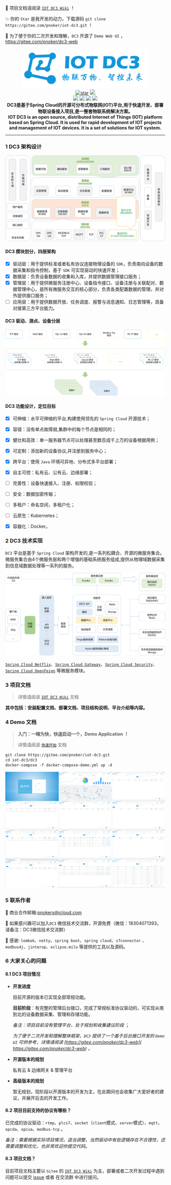  :rocket: 项目文档请阅读 [`IOT DC3 Wiki`](https://doc.dc3.site) ！

 :boom:  你的 `Star` 是我开发的动力，下载源码 `git clone https://gitee.com/pnoker/iot-dc3.git` ！ 

 :seedling: 为了便于你的二次开发和理解，`DC3` 开源了 `Demo Web UI` ， https://gitee.com/pnoker/dc3-web

<p align="center">
    <img src="./docs/images/dc3/logo-blue.png" width="400"><br>
    <a href='https://gitee.com/pnoker/iot-dc3/stargazers'><img src='https://gitee.com/pnoker/iot-dc3/badge/star.svg?theme=gray' alt='star'></a>
    <a href="https://travis-ci.org/pnoker/iot-dc3"><img src="https://travis-ci.org/pnoker/iot-dc3.svg?branch=master"></a><br>
	<a><img src="https://img.shields.io/badge/JDK-1.8-green.svg"></a>
	<a><img src="https://img.shields.io/badge/Spring Boot-2.3.2.RELEASE-blue.svg"></a>
	<a><img src="https://img.shields.io/badge/Spring Cloud-Cairo.SR8-blue.svg"></a>
	<a href="https://github.com/pnoker/iot-dc3/blob/master/LICENSE"><img src="https://img.shields.io/github/license/pnoker/iot-dc3.svg"></a>	
	<br><strong>DC3是基于Spring Cloud的开源可分布式物联网(IOT)平台,用于快速开发、部署物联设备接入项目,是一整套物联系统解决方案。<br>IOT DC3 is an open source, distributed Internet of Things (IOT) platform based on Spring Cloud. It is used for rapid development of IOT projects and management of IOT devices. It is a set of solutions for IOT system.</strong>
</p>

------


### 1 DC3 架构设计

 ![iot-dc3-architecture](./docs/images/dc3/architecture1.jpg)

#### DC3 模块划分，四层架构

 * [x] 驱动层：用于提供标准或者私有协议连接物理设备的 `SDK`，负责南向设备的数据采集和指令控制，基于 `SDK` 可实现驱动的快速开发；
 * [x] 数据层：负责设备数据的收集和入库，并提供数据管理接口服务；
 * [x] 管理层：用于提供微服务注册中心、设备指令接口、设备注册与关联配对、数据管理中心，是所有微服务交互的核心部分，负责各类配置数据的管理，并对外提供接口服务；
 * [ ] 应用层：用于提供数据开放、任务调度、报警与消息通知、日志管理等，具备对接第三方平台能力。

#### DC3 驱动、测点、设备分层

![](./docs/images/dc3/device-model.png)

#### DC3 功能设计，定位目标

 * [x] 可伸缩：水平可伸缩的平台,构建使用领先的 `Spring Cloud` 开源技术；
 * [x] 容错：没有单点故障弱,集群中的每个节点是相同的；
 * [x] 健壮和高效：单一服务器节点可以处理甚至数百成千上万的设备根据用例；
 * [x] 可定制：添加新的设备协议,并注册到服务中心；
 * [x] 跨平台：使用 `Java` 环境可异地、分布式多平台部署；
 * [x] 自主可控：私有云、公有云、边缘部署；
 * [ ] 完善性：设备快速接入、注册、权限校验；
 * [ ] 安全：数据加密传输；
 * [ ] 多租户：命名空间，多租户化；
 * [ ] 云原生：Kubernetes；
 * [x] 容器化：Docker。



### 2 DC3 技术实现 

`DC3` 平台是基于 `Spring Cloud` 架构开发的,是一系列松耦合、开源的微服务集合。
微服务集合由4个微服务层和两个增强的基础系统服务组成,提供从物理域数据采集到信息域数据处理等一系列的服务。

![iot-dc3-architecture](./docs/images/dc3/architecture2.jpg)

[`Spring Cloud Netflix`](https://cloud.spring.io/spring-cloud-netflix)、[`Spring Cloud Gateway`](https://cloud.spring.io/spring-cloud-gateway)、[`Spring Cloud Security`](https://cloud.spring.io/spring-cloud-security)、[`Spring Cloud OpenFeign`](https://cloud.spring.io/spring-cloud-openfeign) 等微服务模块。



### 3 项目文档

> 详情请阅读 [`IOT DC3 Wiki`](https://doc.dc3.site) 文档

**其中包括：安装配置文档、部署文档、项目结构说明、平台介绍等内容。**



### 4 Demo 文档

> **入门：一睹为快，快速启动一个，Demo Application ！**
>
> 详情请阅读 [`快速开始`](https://doc.dc3.site/#/quick-start?id=%e4%b8%80%e7%9d%b9%e4%b8%ba%e5%bf%ab) 文档
>

```
git clone https://gitee.com/pnoker/iot-dc3.git
cd iot-dc3/dc3
docker-compose -f docker-compose-demo.yml up -d
```

![iot-dc3-architecture](./docs/images/dc3/web-zip.png)



### 5 联系作者

:whale2: 商业合作邮箱:pnokers@icloud.com

:speech_balloon: 如果感兴趣可以加入`DC3` 微信技术交流群，开源免费（微信：18304071393，请备注：DC3微信技术交流群）

:lollipop: 感谢: `lombok`、`netty`、`spring boot`、`spring cloud`、`s7connector` 、 `modbus4j`、`jinterop`、`eclipse.milo` 等提供的工具以及源码。



### 6 大家关心的问题

#### 6.1 DC3 项目情况

- **开发进度**

  目前开源的版本已实现全部常规功能。
  
  **目前阶段**：有完整的管理后台接口，完成了常规标准协议驱动的，可实现从南到北的设备数据采集、管理和存储功能。
  
  *备注：项目目前没有管理平台，处于规划和收集建议阶段* ；
  
  *为了便于二次开发和理解整体框架，`DC3` 提供了一个基于后台接口开发的  `Demo UI` 可供参考，详情请阅读  [https://gitee.com/pnoker/dc3-web]( https://gitee.com/pnoker/dc3-web) 。*
  
- **开源版本的规划**

  私有云 & 边缘网关 & 管理平台

- **高级版本的规划**

  暂无规划，现阶段以开源版本的开发为主，在此期间也会收集广大爱好者的建议，并展开后去的开发工作。



#### 6.2 项目目前支持的协议有哪些？

已完成的协议驱动：`rtmp`、`plcs7`、`socket`（`client`模式、`server`模式）、`mqtt`、`opcda`、`opcua`、`modbus-tcp` 。

*备注：需要根据实际项目情况，适当调整，当然驱动中有些逻辑存在不合理性，还需要调整和优化，也非常欢迎你提交代码*。



#### 6.3 项目文档？

目前项目文档主要以 `Gitee` 的  [`IOT DC3 Wiki`](https://doc.dc3.site) 为主，部署或者二次开发过程中遇到问题可以提交 [issue](https://gitee.com/pnoker/iot-dc3/issues) 或者 在交流群 中进行提问。